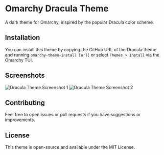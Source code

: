 # Omarchy Dracula Theme

A dark theme for Omarchy, inspired by the popular Dracula color scheme.

## Installation

You can install this theme by copying the GitHub URL of the Dracula theme and running `omarchy-theme-install [url]` or select `Themes > Install` via the Omarchy TUI.

## Screenshots

![Dracula Theme Screenshot 1](screenshot1.png)
![Dracula Theme Screenshot 2](screenshot2.png)

## Contributing

Feel free to open issues or pull requests if you have suggestions or improvements.

## License

This theme is open-source and available under the MIT License.
